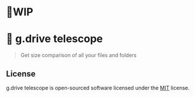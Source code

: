 # 🚨WIP


# 🔭 g.drive telescope
> Get size comparison of all your files and folders

## License
g.drive telescope is open-sourced software licensed under the [MIT](./LICENSE.md) license.
